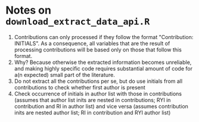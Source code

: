 # Notes on `download_extract_data_api.R`

1. Contributions can only processed if they follow the format "Contribution: INITIALS". As a consequence, all variables that are the result of processing contributions will be based only on those that follow this format.
2. Why? Because otherwise the extracted information becomes unreliable, and making highly specific code requires substantial amount of code for a(n expected) small part of the literature.
3. Do not extract all the contributions per se, but do use initials from all contributions to check whether first author is present
4. Check occurrence of initials in author list with those in contributions (assumes that author list inits are nested in contributions; RYI in contribution and RI in author list) and vice versa (assumes contribution inits are nested author list; RI in contribution and RYI author list)


